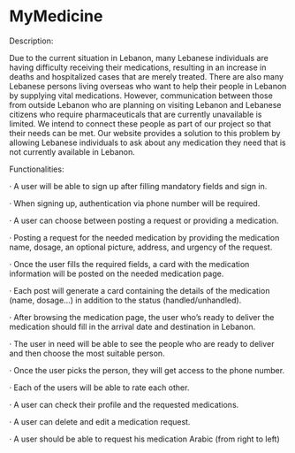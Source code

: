# MyMedicine

Description:

Due to the current situation in Lebanon, many Lebanese individuals are having difficulty receiving their medications, resulting in an increase in deaths and hospitalized cases that are merely treated. There are also many Lebanese persons living overseas who want to help their people in Lebanon by supplying vital medications. However, communication between those from outside Lebanon who are planning on visiting Lebanon and Lebanese citizens who require pharmaceuticals that are currently unavailable is limited. We intend to connect these people as part of our project so that their needs can be met. Our website provides a solution to this problem by allowing Lebanese individuals to ask about any medication they need that is not currently available in Lebanon.

Functionalities:

· A user will be able to sign up after filling mandatory fields and sign in.

· When signing up, authentication via phone number will be required.

· A user can choose between posting a request or providing a medication.

· Posting a request for the needed medication by providing the medication name, dosage, an optional picture, address, and urgency of the request.

· Once the user fills the required fields, a card with the medication information will be posted on the needed medication page.

· Each post will generate a card containing the details of the medication (name, dosage…) in addition to the status (handled/unhandled).

· After browsing the medication page, the user who’s ready to deliver the medication should fill in the arrival date and destination in Lebanon.

· The user in need will be able to see the people who are ready to deliver and then choose the most suitable person.

· Once the user picks the person, they will get access to the phone number.

· Each of the users will be able to rate each other.

· A user can check their profile and the requested medications.

· A user can delete and edit a medication request.

· A user should be able to request his medication Arabic (from right to left)
